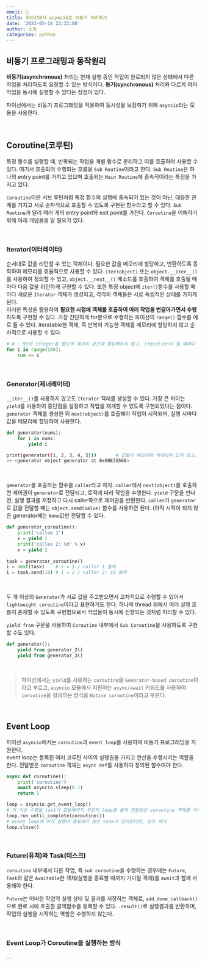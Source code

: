 ```yaml
---
emoji: 💭
title: 파이선에서 asyncio로 비동기 처리하기
date: '2023-05-14 23:33:00'
author: 소희
categories: python
---
```


## 비동기 프로그래밍과 동작원리

<b>비동기(asynchronous)</b> 처리는 현재 실행 중인 작업이 완료되지 않은 상태에서 다른 작업을 처리하도록 요청할 수 있는 방식이다. <b>동기(synchronous)</b> 처리와 다르게 여러 작업을 동시에 실행할 수 있다는 장점이 있다. 

파이선에서는 비동기 프로그래밍을 적용하여 동시성을 보장하기 위해 `asyncio`라는 모듈을 사용한다. 

<br>

## Coroutine(코루틴)

특정 함수를 실행할 때, 반복되는 작업을 개별 함수로 분리하고 이를 호출하여 사용할 수 있다. 여기서 호출되어 수행되는 흐름을 `Sub Routine`이라고 한다. `Sub Routine`은 하나의 entry point를 가지고 있으며 호출되는 `Main Routine`에 종속적이라는 특징을 가지고 있다. 

`Coroutine`이란 서브 루틴처럼 특정 함수의 실행에 종속되어 있는 것이 아닌, 대등한 관계를 가지고 서로 순차적으로 호출할 수 있도록 구현된 함수라고 할 수 있다. `Sub Routine`과 달리 여러 개의 entry point와 exit point를 가진다.
`Coroutine`을 이해하기 위해 아래 개념들을 알 필요가 있다.

<br>

### Iterator(이터레이터)
순서대로 값을 리턴할 수 있는 객체이다. 필요한 값을 메모리에 할당하고, 반환하도록 동작하여 메모리를 효율적으로 사용할 수 있다. `iter(object)` 또는 `object.__iter__()`를 사용하여 정의할 수 있고, `object.__next__()` 메소드를 호출하여 객체를 호출될 때마다 다음 값을 리턴하게 구현할 수 있다. 또한 특정 object에 `iter()`함수를 사용할 때마다 새로운 `Iterator` 객체가 생성되고, 각각의 객체들은 서로 독립적인 상태를 가지게 된다.   
이러한 특성을 활용하여 <b>필요한 시점에 객체를 호출하여 여러 작업을 번갈아가면서 수행</b>하도록 구현할 수 있다.
가장 간단하게 for문으로 수행하는 파이선의 `range()` 함수를 예로 들 수 있다. iteratable한 객체, 즉 반복이 가능한 객체를 메모리에 할당하지 않고 순차적으로 사용할 수 있다.
``` python
# 0 ~ 99의 integer를 별도의 메모리 공간에 할당해두지 않고, iteration이 될 때마다 꺼내어서 사용
for i in range(100): 
    sum += i
```
<br>

### Generator(제너레이터)
`__iter__()`를 사용하지 않고도 `Iterator` 객체를 생성할 수 있다. 가장 큰 차이는 `yield`를 사용하여 중단점을 설정하고 작업을 재개할 수 있도록 구현되었다는 점이다. `generator` 객체를 생성한 뒤 `next(object)`를 호출해야 작업이 시작되며, 실행 시마다 값을 메모리에 할당하여 사용한다.  
``` python
def generator(nums):
    for i in nums:
        yield i
``` 
``` bash
print(generator([1, 2, 3, 4, 5]))       # 값들이 메모리에 적재되어 있지 않고, 객체만 생성된 상태
>> <generator object generator at 0x00E35568>
``` 
<br>

`generator`를 호출하는 함수를 `caller`라고 하자. 
`caller`에서 `next(object)`를 호출하면 제어권이 `generator`로 전달되고, 로직에 따라 작업을 수행한다. `yield` 구문을 만나면, 실행 결과를 저장하고 다시 caller쪽으로 제어권을 반환한다. `caller`가 `generator`로 값을 전달할 때는 `object.send(value)` 함수를 사용하면 된다. (아직 시작이 되지 않은 generator에는 `None`값만 전달할 수 있다.  

``` python
def generator_coroutine():
    print('callee 1')
    x = yield 1
    print('callee 2: %d' % x)
    x = yield 2
	
task = generator_coroutine()
i = next(task)    # i = 1 / caller 1 출력
i = task.send(10) # i = 2 / caller 2: 10 출력
``` 
<br>

두 개 이상의 `Generator`가 서로 값을 주고받으면서 교차적으로 수행할 수 있어서 `lightweight coroutine`이라고 표현하기도 한다. 하나의 thread 위에서 여러 실행 흐름이 존재할 수 있도록 구현함으로서 작업들이 동시에 진행되는 것처럼 처리할 수 있다. 

`yield from` 구문을 사용하여 `Coroutine` 내부에서 `Sub Coroutine`을 사용하도록 구현할 수도 있다.
``` python
def generator():
	yield from generator_2()
	yield from generator_3()
``` 
<br>

> 파이선에서는 `yield`를 사용하는 `coroutin`e을 `Generator-based coroutine`이라고 부르고, `asyncio` 모듈에서 지원하는 `async/await` 키워드를 사용하여 `coroutine`을 정의하는 방식을 `Native coroutine`이라고 부른다.

<br>

## Event Loop

파이선 `asyncio`에서는 `coroutine`과 `event loop`를 사용하여 비동기 프로그래밍을 지원한다.  
event loop는 등록된 여러 코루틴 사이의 실행권을 가지고 연산을 수행시키는 역할을 한다. 전달받은 `coroutine` 객체는 `async def`를 사용하여 정의된 함수여야 한다.

``` python
async def coroutine():
    print('coroutine')
    await asyncio.sleep(0.1)
    return 1

loop = asyncio.get_event_loop()
# 더 이상 수행될 task가 없을때까지 무한히 loop를 돌며 전달받은 coroutine 객체를 처리
loop.run_until_complete(coroutine())
# event loop에 아직 실행이 종료되지 않은 task가 남아있다면, 모두 제거
loop.close()
```

<br>

### Future(퓨쳐)와 Task(테스크)

`coroutine` 내부에서 다른 작업, 즉 `sub coroutine`을 수행하는 경우에는 `Future`, `Task`와 같은 `Awaitable`한 객체(실행을 종료할 때까지 기다릴 객체)를 `await`과 함께 사용해야 한다.  

`Future`는 어떠한 작업의 실행 상태 및 결과를 저장하는 객체로, `add_done_callback()`으로 완료 시에 호출할 콜백함수를 등록할 수 있다. `.result()`로 실행결과를 반환하며, 작업의 실행을 시작하는 역할은 수행하지 않는다.

<br>

### Event Loop가 Coroutine을 실행하는 방식

... 
<br>

``` toc
``` 